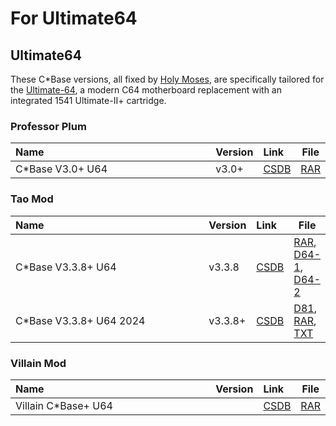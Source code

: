 <style>
    table th:first-of-type {
        width: 100%;
    }
    table th:nth-of-type(2) {
        width: 100%;
    }
    table th:nth-of-type(3) {
        width: 100%;
    }
    table th:nth-of-type(4) {
        width: 100%;
    }
</style>

# For Ultimate64

## Ultimate64
These C*Base versions, all fixed by [Holy Moses](https://csdb.dk/scener/?id=1968), are specifically tailored for the [Ultimate-64](https://ultimate64.com/), a modern C64 motherboard replacement with an integrated 1541 Ultimate-II+ cartridge.

### Professor Plum
| Name                     | Version | Link                                       | File                                                                                                                                 |
| :----------------------- | :------ | :----------------------------------------- | ------------------------------------------------------------------------------------------------------------------------------------ |
| C\*Base V3.0+ U64        | v3.0+   | [CSDB](https://csdb.dk/release/?id=193986) | [RAR](for-ultimate64/plum/plum%203.0+.rar)                                                                                                |

### Tao Mod
| Name                     | Version | Link                                       | File                                                                                                                                 |
| :----------------------- | :------ | :----------------------------------------- | ------------------------------------------------------------------------------------------------------------------------------------ |
| C*Base V3.3.8+ U64       | v3.3.8  | [CSDB](https://csdb.dk/release/?id=193010) | [RAR](for-ultimate64/tao/TAO+.rar),</br> [D64-1](for-ultimate64/tao/tao%20bbs.D64), [D64-2](for-ultimate64/tao/tao%20boot.D64)                        |
| C\*Base V3.3.8+ U64 2024 | v3.3.8+ | [CSDB](https://csdb.dk/release/?id=240273) | [D81](for-ultimate64/tao/tao%20c-base.d81),</br> [RAR](for-ultimate64/tao/tao%20c-base%202024.rar),</br> [TXT](for-ultimate64/tao/tao%20c-base%202024.txt) |

### Villain Mod
| Name                     | Version | Link                                       | File                                                                                                                                 |
| :----------------------- | :------ | :----------------------------------------- | ------------------------------------------------------------------------------------------------------------------------------------ |
| Villain C\*Base+ U64     |         | [CSDB](https://csdb.dk/release/?id=202802) | [RAR](for-ultimate64/villain/villain.rar)                                                                                                    |